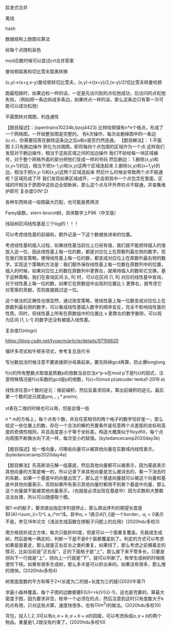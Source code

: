 启发式合并

离线

hash

数据结构上跑图论算法

给每个点随机染色

mod合数时候可以尝试crt合并答案

曼哈顿距离和切比雪夫距离转换

(x,y)->(x+y,x-y)曼哈顿转切比雪夫，(x,y)->((x+y)/2,(x-y)/2)切比雪夫转曼哈顿

跑最短路时，如果边权一样的话，一定是先访问到的点松弛成功，后访问的点松弛失败。（例如把一条边拆成多条边，如果终点一样的话，那么这条边只有第一次可能可以成功松弛）



平面图转对偶图，判连通性

【题目描述】：(opentrains10234b,bzoj4423)
    比特哈顿镇有n*n个格点，形成了一个网格图。一开始整张图是完整的。
    有k次操作，每次会删掉图中的一条边(u,v)，你需要回答在删除这条边之后u和v是否仍然连通。
【题目解法】：
    1.平面图
    2.只有删边操作
    转化为对偶图，即将每四个点包围的区域作为一个点
    这样我们发现对于删边操作，相当于这些区域之间的加边操作
    我们不妨给每一块区域编号，对于整个网格外面的部分把他们变成一样的号码
    然后删边：
    1.删除(x,y)和(x,y+1)的边，相当于把(x-1,y)和(x,y)这两个区域连起来
    2.删除(x,y)和(x+1,y)的边，相当于把(x,y-1)和(x,y)这两个区域连起来
    然后什么时候会导致两个点不联通呢？区域形成了环
    我们发现如果区域成环，一定会把其中一个点包含在里面，区域的环相当于原图中这些边全部断掉，那么这个点与环外界的点不联通，并查集维护即可
    复杂度O(N^2)





各种东西转成一般图最大匹配，也可能是费用流





Farey级数，stern-brocot树，具体数学上P96（中文版）

线段树区间线性基是三个log的！！！

可以考虑线性基的前缀和，额外记录一下这个数被放进来的位置。

考虑线性基的插入过程，如果线性基当前位上已经有值，我们就不能把待插入的值放入这一位，因此线性基上每一位的数，都是对应位上在原数列最左侧的数字。现在我们改变策略，使得线性基上每一位的数，都变成对应位上在原数列最右侧的数字。实现这个策略的方法是：我们额外保存线性基上每一位数在原数列中的位置，插入的时候，如果对应位上的数在原数列中更靠左，就用待插入的数和它交换。基于这种策略，我们在查询区间 [L, R] 时，可以在区间 [1, R] 对应的线性基中查询，对于线性基上每一位的数，如果它在原数组中出现的位置比 L 更靠右，就考虑它对答案的贡献，否则直接跳过这一位。

这个做法的正确性也很显然，通过改变策略，使线性基上每一位数变成对应位上在原数列最右侧的数字，可以看成线性基插入数字的顺序变反，完全不影响线性基的性质。同时，将线性基上所有在原数组中的位置比 x 更靠左的数字删除，可以视为区间 [1, L-1] 的数字还没有被插入线性基。

复杂度O(nlogn)

https://blog.csdn.net/tyxacm/article/details/97156620







循环多项式和牛顿多项式，参考复旦高代书



写分数加法时候注意不要直接把分母乘起来，要先除掉gcd再算，防止爆longlong



f(x)的所有整数点取值是质数p的倍数当且仅当x^p-x在mod p下是f(x)的因式，注意特殊情况是f(x)系数的gcd是p的倍数，f(x)=0(mod p)(atcoder tenka1-2019 e)

线性求任意n个数的逆元：做前缀积，然后反着求回来，算出前缀积的逆元，最后某一个数的逆元就是$pre_{i-1}*preinv_{i}$



st表在二维的时候也可以用，但是会慢一些



$n*m$的方格上，每个点有个数，并且任意相邻的两个格子的数字恰好差一，那么给定一些位置上的数，存在一个合法的解的充要条件是任意两个点差距的坐标和高度的奇偶性相同，并且高度差小于等于坐标差。构造大概类似于floydfill，每个点向周围不断像水向下流一样，每次变小的赋值。(bytedancecamp2020day3k)





【题目描述】给一堆向量，问哪些向量可以被其他向量在实数域内线性表示。(bytedancecamp2020day4e)

【题目解法】先高斯消元解一组基底，然后其他向量都可以被表示，因为基底表示其他向量的方案是唯一的，所以记录下来其他向量是怎么被消去的，看一下消去时的系数，如果一个基底中的向量出现了，那么这个基底向量就可以被这个向量和基底中其他向量表示，否则如果所有表示其他向量时都用不到某个基底中向量，那么这个向量就不能被其他向量表示。（也就是必须出现在基底中）因为实数和大整数没法处理，所以可以随便取个模。



掷1-m的骰子，要求掷出指定序列就停止，那么掷出序列的期望长度是$E(A)=\sum_{i=1}^L a_i*m^i$。其中$a_i=1$表示$A[1,i]$是一个border，$a_i=0$表示不是。参见18年论文《浅谈生成函数在掷骰子问题上的应用》(2020hdu多校3)



用方格纸折成立方体，每次只能折90度，但是可以一个面重复覆盖。先裁成生成树，然后是唯一确定的，判断一下是不是6个面都覆盖到了。判定的方式可以考虑如果是直着走，那么就是正右反左之类的重复，如果拐了，那么考虑之前横着走的情况，比如当前是“正右反”，正的下面格子是“上”，那么接下来不管多长，只要是拐向下一行就是“上”，拐向上一行就是“下”。就可以判断了。枚举生成树的时候随便剪下枝。如果有很多生成树，那么多半是可以折出来的。如果没有很多，那么搜的很快。(2020hdu多校4)



树里面度数的平方和等于2*(长度为二的链+长度为三的链)(2020牛客7)



求最小森林覆盖，每个子图的边数都要E(U)<=k(V(U)-1)，这也是充要的，算最大密度子图，因为要求非空，枚举一个必须在的点，然后注意到这时只有度数大于k的点有用，只对这些点算，速度快很多。也有$O(m^2)$的做法。(2020hdu多校10)



背包，投入$1,2,3$可以有$a,a+b,a+b+a$的回报，可以考虑拆成$a,a+b$的两个物品，重量是$1,2$就没有约束了。(2020hdu多校10)

